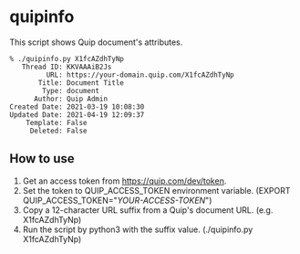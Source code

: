 # quipinfo

This script shows Quip document's attributes.

```
% ./quipinfo.py X1fcAZdhTyNp
   Thread ID: KKVAAAiB2Js
         URL: https://your-domain.quip.com/X1fcAZdhTyNp
       Title: Document Title
        Type: document
      Author: Quip Admin
Created Date: 2021-03-19 10:08:30
Updated Date: 2021-04-19 12:09:37
    Template: False
     Deleted: False
```

## How to use
1. Get an access token from https://quip.com/dev/token.
2. Set the token to QUIP_ACCESS_TOKEN environment variable. (EXPORT QUIP_ACCESS_TOKEN="_YOUR-ACCESS-TOKEN_")
3. Copy a 12-character URL suffix from a Quip's document URL. (e.g. X1fcAZdhTyNp)
4. Run the script by python3 with the suffix value. (./quipinfo.py X1fcAZdhTyNp)
